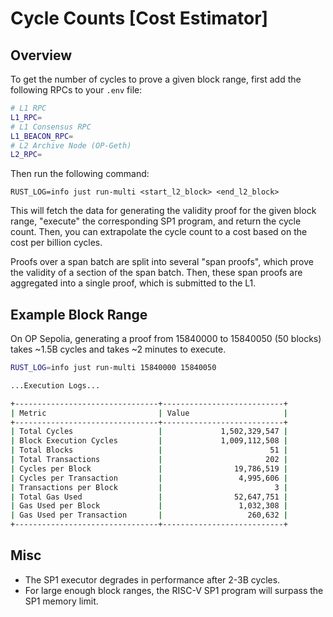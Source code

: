 # Cycle Counts [Cost Estimator]

## Overview

To get the number of cycles to prove a given block range, first add the following RPCs to your `.env` file:

```bash
# L1 RPC
L1_RPC=
# L1 Consensus RPC
L1_BEACON_RPC=
# L2 Archive Node (OP-Geth)
L2_RPC=
```

Then run the following command:
```shell
RUST_LOG=info just run-multi <start_l2_block> <end_l2_block>
```

This will fetch the data for generating the validity proof for the given block range, "execute" the
corresponding SP1 program, and return the cycle count. Then, you can extrapolate the cycle count
to a cost based on the cost per billion cycles.

Proofs over a span batch are split into several "span proofs", which prove the validity of a section of the span batch. Then, these span proofs are aggregated into a single proof, which is submitted to the L1.

## Example Block Range

On OP Sepolia, generating a proof from 15840000 to 15840050 (50 blocks) takes ~1.5B cycles and takes
~2 minutes to execute.

```bash
RUST_LOG=info just run-multi 15840000 15840050

...Execution Logs...

+--------------------------------+---------------------------+
| Metric                         | Value                     |
+--------------------------------+---------------------------+
| Total Cycles                   |             1,502,329,547 |
| Block Execution Cycles         |             1,009,112,508 |
| Total Blocks                   |                        51 |
| Total Transactions             |                       202 |
| Cycles per Block               |                19,786,519 |
| Cycles per Transaction         |                 4,995,606 |
| Transactions per Block         |                         3 |
| Total Gas Used                 |                52,647,751 |
| Gas Used per Block             |                 1,032,308 |
| Gas Used per Transaction       |                   260,632 |
+--------------------------------+---------------------------+
```

## Misc
- The SP1 executor degrades in performance after 2-3B cycles.
- For large enough block ranges, the RISC-V SP1 program will surpass the SP1 memory limit.


